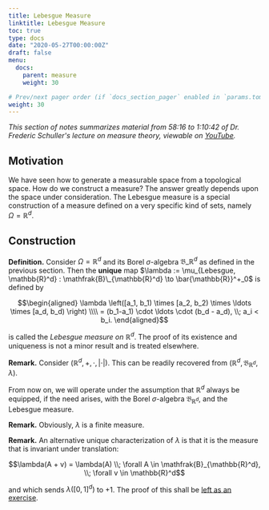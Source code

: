 ```yaml
---
title: Lebesgue Measure
linktitle: Lebesgue Measure
toc: true
type: docs
date: "2020-05-27T00:00:00Z"
draft: false
menu:
  docs:
    parent: measure
    weight: 30

# Prev/next pager order (if `docs_section_pager` enabled in `params.toml`)
weight: 30
---
```

*This section of notes summarizes material from 58:16 to 1:10:42 of Dr. Frederic Schuller's lecture on measure theory, viewable on [YouTube](https://youtu.be/6ad9V8gvyBQ?t=3496).*

## Motivation
We have seen how to generate a measurable space from a topological space.  How do we construct a measure?  The answer greatly depends upon the space under consideration.  The Lebesgue measure is a special construction of a measure defined on a very specific kind of sets, namely $\Omega = \mathbb{R}^d$. 

## Construction
**Definition.** Consider $\Omega = \mathbb{R}^d$ and its Borel $\sigma$-algebra $\mathfrak{B}\_{\mathbb{R}^d}$ as defined in the previous section.
Then the **unique** map $\lambda := \mu_{Lebesgue, \mathbb{R}^d} : \mathfrak{B}\_{\mathbb{R}^d} \to \bar{\mathbb{R}}^+_0$ is defined by 

$$\begin{aligned}
\lambda \left([a_1, b_1) \times [a_2, b_2) \times \ldots \times [a_d, b_d) \right) \\\\
= (b_1-a_1) \cdot \ldots \cdot (b_d - a_d), \\; a_i < b_i.
\end{aligned}$$ 

is called the *Lebesgue measure on $\mathbb{R}^d$*.  The proof of its existence and uniqueness is not a minor result and is treated elsewhere.

**Remark.** Consider $(\mathbb{R}^d, + , \cdot, | \cdot |)$.  This can be readily recovered from $(\mathbb{R}^d, \mathfrak{B}_{\mathbb{R}^d}, \lambda)$.  

From now on, we will operate under the assumption that $\mathbb{R}^d$ always be equipped, if the need arises, with the Borel $\sigma$-algebra $\mathfrak{B}_{\mathbb{R}^d}$, and the Lebesgue measure.

**Remark.** Obviously, $\lambda$ is a finite measure.

**Remark.** An alternative unique characterization of $\lambda$ is that it is the measure that is invariant under translation: 

$$\lambda(A + v) = \lambda(A) \\; \forall A \in \mathfrak{B}_{\mathbb{R}^d}, \\; \forall v \in \mathbb{R}^d$$

and which sends $\lambda \left( [0,1]^d \right)$ to $+1$.  The proof of this shall be [left as an exercise](/notes/measure_integration/exercises/measure-theory-exercises/#5-invariance-of-lebesgue-measure/).
